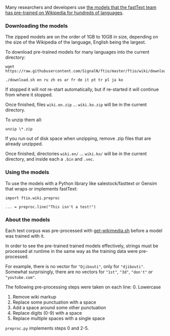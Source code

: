 Many researchers and developers use [the models that the fastText team has pre-trained on Wikipedia for hundreds of languages](https://github.com/facebookresearch/fastText/blob/master/pretrained-vectors.md).

### Downloading the models

The zipped models are on the order of 1GB to 10GB in size, depending on the size of the Wikipedia of the language, English being the largest.

To download pre-trained models for many languages into the current directory:

    wget https://raw.githubusercontent.com/SignalN/ftio/master/ftio/wiki/download.sh

    ./download.sh en ru zh es ar fr de it pt tr pl ja ko

If stopped it will not re-start automatically, but if re-started it will continue from where it stopped. 

Once finished, files `wiki.en.zip` ... `wiki.ko.zip` will be in the current directory.

To unzip them all:

    unzip \*.zip

If you run out of disk space when unzipping, remove .zip files that are already unzipped.

Once finished, directories `wiki.en/` ... `wiki.ko/` will be in the current directory, and inside each a `.bin` and `.vec`.


### Using the models

To use the models with a Python library like salestock/fasttext or Gensim that wraps or implements fastText:

    import ftio.wiki.preproc

    ... = preproc.line("This isn't a test!")


### About the models

Each text corpus was pre-processed with [get-wikimedia.sh](https://github.com/facebookresearch/fastText/blob/master/get-wikimedia.sh) before a model was trained with it.

In order to see the pre-trained trained models effectively, strings must be processed at runtime in the same way as the training data were pre-processed.

For example, there is no vector for `"Djibouti"`, only for `"djibouti"`.  Somewhat surprisingly, there are no vectors for `"1st"`, `"3d"`, `"don't"` or `"youtube.com"`.

The following pre-processing steps were taken on each line:
0. Lowercase
1. Remove wiki markup
2. Replace some punctuation with a space
3. Add a space around some other punctuation
4. Replace digits (0-9) with a space
5. Replace multiple spaces with a single space

`preproc.py` implements steps 0 and 2-5.
